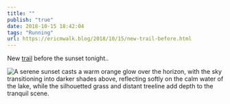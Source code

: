 ```yaml
---
title: ""
publish: "true"
date: 2018-10-15 18:42:04
tags: "Running"
url: https://ericmwalk.blog/2018/10/15/new-trail-before.html
---
```


New [trail](https://www.strava.com/activities/1907322305) before the sunset tonight..

![A serene sunset casts a warm orange glow over the horizon, with the sky transitioning into darker shades above, reflecting softly on the calm water of the lake, while the silhouetted grass and distant treeline add depth to the tranquil scene.](https://ericmwalk.blog/uploads/2022/359e65bdb3.jpg)